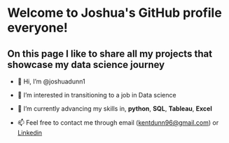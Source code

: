 # Welcome to Joshua's GitHub profile everyone! 

## On this page I like to share all my projects that showcase my data science journey

- 👋 Hi, I’m @joshuadunn1

- 👀 I’m interested in transitioning to a job in Data science

- 🌱 I’m currently advancing my skills in, **python**, **SQL**, **Tableau**, **Excel**

- 📫 Feel free to contact me through email (kentdunn96@gmail.com) or [Linkedin](https://www.linkedin.com/in/joshuadunn96/)

<!---
joshuadunn1/joshuadunn1 is a ✨ special ✨ repository because its `README.md` (this file) appears on your GitHub profile.
You can click the Preview link to take a look at your changes.
--->
